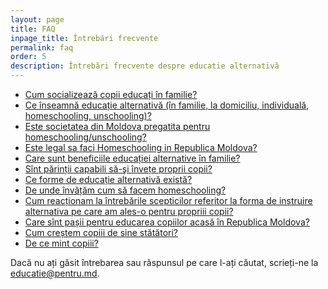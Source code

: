 ```yaml
---
layout: page
title: FAQ
inpage_title: Întrebări frecvente
permalink: faq
order: 5
description: Întrebări frecvente despre educatie alternativă
---
```


* [Cum socializează copii educați în familie?](/socializare)
* [Ce înseamnă educație alternativă (în familie, la domiciliu, individuală,
homeschooling, unschooling)?](/educatie-alternativa)
* [Este societatea din Moldova pregatita pentru
homeschooling/unschooling?](/vom-fi-gata-peste-50-de-ani)
* [Este legal sa faci Homeschooling in Republica Moldova?](/homeschoolingul-este-legal)
* [Care sunt beneficiile educației alternative în familie?](/beneficii)
* [Sînt părinții capabili să-şi învețe proprii copii?](/parintii-isi-pot-educa-copiii)
* [Ce forme de educație alternativă există?](/forme)
* [De unde învățăm cum să facem homeschooling?](/de-unde-invatam)
* [Cum reacționam la întrebările scepticilor referitor la forma de instruire alternativa pe care am ales-o pentru propriii copii?](/cum-raspundem)
* [Care sînt pașii pentru educarea copiilor acasă în Republica Moldova?](/pasi)
* [Cum creștem copiii de sine stătători?](/cum)
* [De ce mint copiii?](/minciuna)

Dacă nu ați găsit întrebarea sau răspunsul pe care l-ați căutat, scrieți-ne la
[educatie@pentru.md](mailto:educatie@pentru.md).
